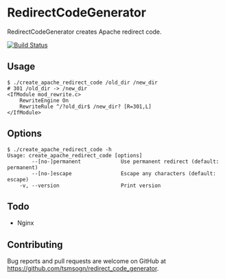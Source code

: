 # RedirectCodeGenerator

RedirectCodeGenerator creates Apache redirect code.

[![Build Status](https://travis-ci.org/tsmsogn/redirect_code_generator.svg?branch=master)](https://travis-ci.org/tsmsogn/redirect_code_generator)

## Usage

```
$ ./create_apache_redirect_code /old_dir /new_dir
# 301 /old_dir -> /new_dir
<IfModule mod_rewrite.c>
    RewriteEngine On
    RewriteRule ^/?old_dir$ /new_dir? [R=301,L]
</IfModule>
```

## Options

```
$ ./create_apache_redirect_code -h
Usage: create_apache_redirect_code [options]
        --[no-]permanent             Use permanent redirect (default: permanent)
        --[no-]escape                Escape any characters (default: escape)
    -v, --version                    Print version
```

## Todo

- Nginx

## Contributing

Bug reports and pull requests are welcome on GitHub at https://github.com/tsmsogn/redirect_code_generator.

